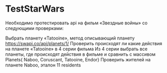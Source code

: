 # TestStarWars
Необходимо протестировать api на фильм «Звездные войны» со следующими проверками:

Выбрать планету  «Tatooine»,  метод описывающий  планету https://swapi.co/api/planets/1/
Проверить происходят ли какие действия на планете «Tatooine» в 4 серии фильма
Из 4 серии выбрать все планеты, где происходят действия в фильме и сравнить с массивом  Planets{ Naboo, Coruscant, Tatooine, Endor}
Проверить жителей на планете Naboo, эталон 11 residents
